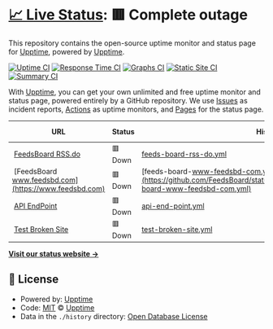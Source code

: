 # [📈 Live Status](https://upptime.github.io/upptime): <!--live status--> **🟥 Complete outage**

This repository contains the open-source uptime monitor and status page for [Upptime](https://upptime.js.org), powered by [Upptime](https://github.com/upptime/upptime).

[![Uptime CI](https://github.com/FeedsBoard/status_page/workflows/Uptime%20CI/badge.svg)](https://github.com/FeedsBoard/status_page/actions?query=workflow%3A%22Uptime+CI%22)
[![Response Time CI](https://github.com/FeedsBoard/status_page/workflows/Response%20Time%20CI/badge.svg)](https://github.com/FeedsBoard/status_page/actions?query=workflow%3A%22Response+Time+CI%22)
[![Graphs CI](https://github.com/FeedsBoard/status_page/workflows/Graphs%20CI/badge.svg)](https://github.com/FeedsBoard/status_page/actions?query=workflow%3A%22Graphs+CI%22)
[![Static Site CI](https://github.com/FeedsBoard/status_page/workflows/Static%20Site%20CI/badge.svg)](https://github.com/FeedsBoard/status_page/actions?query=workflow%3A%22Static+Site+CI%22)
[![Summary CI](https://github.com/FeedsBoard/status_page/workflows/Summary%20CI/badge.svg)](https://github.com/FeedsBoard/status_page/actions?query=workflow%3A%22Summary+CI%22)

With [Upptime](https://upptime.js.org), you can get your own unlimited and free uptime monitor and status page, powered entirely by a GitHub repository. We use [Issues](https://github.com/upptime/upptime/issues) as incident reports, [Actions](https://github.com/FeedsBoard/status_page/actions) as uptime monitors, and [Pages](https://upptime.github.io/upptime) for the status page.

<!--start: status pages-->
<!-- This summary is generated by Upptime (https://github.com/upptime/upptime) -->
<!-- Do not edit this manually, your changes will be overwritten -->
<!-- prettier-ignore -->
| URL | Status | History | Response Time | Uptime |
| --- | ------ | ------- | ------------- | ------ |
| <img alt="" src="https://icons.duckduckgo.com/ip3/rss.do.ico" height="13"> [FeedsBoard RSS.do](https://rss.do) | 🟥 Down | [feeds-board-rss-do.yml](https://github.com/FeedsBoard/status_page/commits/HEAD/history/feeds-board-rss-do.yml) | <details><summary><img alt="Response time graph" src="./graphs/feeds-board-rss-do/response-time-week.png" height="20"> 4130ms</summary><br><a href="https://FeedsBoard.github.io/status_page/history/feeds-board-rss-do"><img alt="Response time 774" src="https://img.shields.io/endpoint?url=https%3A%2F%2Fraw.githubusercontent.com%2FFeedsBoard%2Fstatus_page%2FHEAD%2Fapi%2Ffeeds-board-rss-do%2Fresponse-time.json"></a><br><a href="https://FeedsBoard.github.io/status_page/history/feeds-board-rss-do"><img alt="24-hour response time 4341" src="https://img.shields.io/endpoint?url=https%3A%2F%2Fraw.githubusercontent.com%2FFeedsBoard%2Fstatus_page%2FHEAD%2Fapi%2Ffeeds-board-rss-do%2Fresponse-time-day.json"></a><br><a href="https://FeedsBoard.github.io/status_page/history/feeds-board-rss-do"><img alt="7-day response time 4130" src="https://img.shields.io/endpoint?url=https%3A%2F%2Fraw.githubusercontent.com%2FFeedsBoard%2Fstatus_page%2FHEAD%2Fapi%2Ffeeds-board-rss-do%2Fresponse-time-week.json"></a><br><a href="https://FeedsBoard.github.io/status_page/history/feeds-board-rss-do"><img alt="30-day response time 2024" src="https://img.shields.io/endpoint?url=https%3A%2F%2Fraw.githubusercontent.com%2FFeedsBoard%2Fstatus_page%2FHEAD%2Fapi%2Ffeeds-board-rss-do%2Fresponse-time-month.json"></a><br><a href="https://FeedsBoard.github.io/status_page/history/feeds-board-rss-do"><img alt="1-year response time 774" src="https://img.shields.io/endpoint?url=https%3A%2F%2Fraw.githubusercontent.com%2FFeedsBoard%2Fstatus_page%2FHEAD%2Fapi%2Ffeeds-board-rss-do%2Fresponse-time-year.json"></a></details> | <details><summary><a href="https://FeedsBoard.github.io/status_page/history/feeds-board-rss-do">18.08%</a></summary><a href="https://FeedsBoard.github.io/status_page/history/feeds-board-rss-do"><img alt="All-time uptime 95.30%" src="https://img.shields.io/endpoint?url=https%3A%2F%2Fraw.githubusercontent.com%2FFeedsBoard%2Fstatus_page%2FHEAD%2Fapi%2Ffeeds-board-rss-do%2Fuptime.json"></a><br><a href="https://FeedsBoard.github.io/status_page/history/feeds-board-rss-do"><img alt="24-hour uptime 0.90%" src="https://img.shields.io/endpoint?url=https%3A%2F%2Fraw.githubusercontent.com%2FFeedsBoard%2Fstatus_page%2FHEAD%2Fapi%2Ffeeds-board-rss-do%2Fuptime-day.json"></a><br><a href="https://FeedsBoard.github.io/status_page/history/feeds-board-rss-do"><img alt="7-day uptime 18.08%" src="https://img.shields.io/endpoint?url=https%3A%2F%2Fraw.githubusercontent.com%2FFeedsBoard%2Fstatus_page%2FHEAD%2Fapi%2Ffeeds-board-rss-do%2Fuptime-week.json"></a><br><a href="https://FeedsBoard.github.io/status_page/history/feeds-board-rss-do"><img alt="30-day uptime 63.02%" src="https://img.shields.io/endpoint?url=https%3A%2F%2Fraw.githubusercontent.com%2FFeedsBoard%2Fstatus_page%2FHEAD%2Fapi%2Ffeeds-board-rss-do%2Fuptime-month.json"></a><br><a href="https://FeedsBoard.github.io/status_page/history/feeds-board-rss-do"><img alt="1-year uptime 95.30%" src="https://img.shields.io/endpoint?url=https%3A%2F%2Fraw.githubusercontent.com%2FFeedsBoard%2Fstatus_page%2FHEAD%2Fapi%2Ffeeds-board-rss-do%2Fuptime-year.json"></a></details>
| <img alt="" src="https://icons.duckduckgo.com/ip3/www.feedsbd.com.ico" height="13"> [FeedsBoard www.feedsbd.com](https://www.feedsbd.com) | 🟥 Down | [feeds-board-www-feedsbd-com.yml](https://github.com/FeedsBoard/status_page/commits/HEAD/history/feeds-board-www-feedsbd-com.yml) | <details><summary><img alt="Response time graph" src="./graphs/feeds-board-www-feedsbd-com/response-time-week.png" height="20"> 5522ms</summary><br><a href="https://FeedsBoard.github.io/status_page/history/feeds-board-www-feedsbd-com"><img alt="Response time 691" src="https://img.shields.io/endpoint?url=https%3A%2F%2Fraw.githubusercontent.com%2FFeedsBoard%2Fstatus_page%2FHEAD%2Fapi%2Ffeeds-board-www-feedsbd-com%2Fresponse-time.json"></a><br><a href="https://FeedsBoard.github.io/status_page/history/feeds-board-www-feedsbd-com"><img alt="24-hour response time 1367" src="https://img.shields.io/endpoint?url=https%3A%2F%2Fraw.githubusercontent.com%2FFeedsBoard%2Fstatus_page%2FHEAD%2Fapi%2Ffeeds-board-www-feedsbd-com%2Fresponse-time-day.json"></a><br><a href="https://FeedsBoard.github.io/status_page/history/feeds-board-www-feedsbd-com"><img alt="7-day response time 5522" src="https://img.shields.io/endpoint?url=https%3A%2F%2Fraw.githubusercontent.com%2FFeedsBoard%2Fstatus_page%2FHEAD%2Fapi%2Ffeeds-board-www-feedsbd-com%2Fresponse-time-week.json"></a><br><a href="https://FeedsBoard.github.io/status_page/history/feeds-board-www-feedsbd-com"><img alt="30-day response time 2085" src="https://img.shields.io/endpoint?url=https%3A%2F%2Fraw.githubusercontent.com%2FFeedsBoard%2Fstatus_page%2FHEAD%2Fapi%2Ffeeds-board-www-feedsbd-com%2Fresponse-time-month.json"></a><br><a href="https://FeedsBoard.github.io/status_page/history/feeds-board-www-feedsbd-com"><img alt="1-year response time 691" src="https://img.shields.io/endpoint?url=https%3A%2F%2Fraw.githubusercontent.com%2FFeedsBoard%2Fstatus_page%2FHEAD%2Fapi%2Ffeeds-board-www-feedsbd-com%2Fresponse-time-year.json"></a></details> | <details><summary><a href="https://FeedsBoard.github.io/status_page/history/feeds-board-www-feedsbd-com">17.83%</a></summary><a href="https://FeedsBoard.github.io/status_page/history/feeds-board-www-feedsbd-com"><img alt="All-time uptime 95.29%" src="https://img.shields.io/endpoint?url=https%3A%2F%2Fraw.githubusercontent.com%2FFeedsBoard%2Fstatus_page%2FHEAD%2Fapi%2Ffeeds-board-www-feedsbd-com%2Fuptime.json"></a><br><a href="https://FeedsBoard.github.io/status_page/history/feeds-board-www-feedsbd-com"><img alt="24-hour uptime 0.00%" src="https://img.shields.io/endpoint?url=https%3A%2F%2Fraw.githubusercontent.com%2FFeedsBoard%2Fstatus_page%2FHEAD%2Fapi%2Ffeeds-board-www-feedsbd-com%2Fuptime-day.json"></a><br><a href="https://FeedsBoard.github.io/status_page/history/feeds-board-www-feedsbd-com"><img alt="7-day uptime 17.83%" src="https://img.shields.io/endpoint?url=https%3A%2F%2Fraw.githubusercontent.com%2FFeedsBoard%2Fstatus_page%2FHEAD%2Fapi%2Ffeeds-board-www-feedsbd-com%2Fuptime-week.json"></a><br><a href="https://FeedsBoard.github.io/status_page/history/feeds-board-www-feedsbd-com"><img alt="30-day uptime 62.96%" src="https://img.shields.io/endpoint?url=https%3A%2F%2Fraw.githubusercontent.com%2FFeedsBoard%2Fstatus_page%2FHEAD%2Fapi%2Ffeeds-board-www-feedsbd-com%2Fuptime-month.json"></a><br><a href="https://FeedsBoard.github.io/status_page/history/feeds-board-www-feedsbd-com"><img alt="1-year uptime 95.29%" src="https://img.shields.io/endpoint?url=https%3A%2F%2Fraw.githubusercontent.com%2FFeedsBoard%2Fstatus_page%2FHEAD%2Fapi%2Ffeeds-board-www-feedsbd-com%2Fuptime-year.json"></a></details>
| <img alt="" src="https://icons.duckduckgo.com/ip3/rss.do.ico" height="13"> [API EndPoint](https://rss.do/api/v1/hello) | 🟥 Down | [api-end-point.yml](https://github.com/FeedsBoard/status_page/commits/HEAD/history/api-end-point.yml) | <details><summary><img alt="Response time graph" src="./graphs/api-end-point/response-time-week.png" height="20"> 2567ms</summary><br><a href="https://FeedsBoard.github.io/status_page/history/api-end-point"><img alt="Response time 1971" src="https://img.shields.io/endpoint?url=https%3A%2F%2Fraw.githubusercontent.com%2FFeedsBoard%2Fstatus_page%2FHEAD%2Fapi%2Fapi-end-point%2Fresponse-time.json"></a><br><a href="https://FeedsBoard.github.io/status_page/history/api-end-point"><img alt="24-hour response time 1748" src="https://img.shields.io/endpoint?url=https%3A%2F%2Fraw.githubusercontent.com%2FFeedsBoard%2Fstatus_page%2FHEAD%2Fapi%2Fapi-end-point%2Fresponse-time-day.json"></a><br><a href="https://FeedsBoard.github.io/status_page/history/api-end-point"><img alt="7-day response time 2567" src="https://img.shields.io/endpoint?url=https%3A%2F%2Fraw.githubusercontent.com%2FFeedsBoard%2Fstatus_page%2FHEAD%2Fapi%2Fapi-end-point%2Fresponse-time-week.json"></a><br><a href="https://FeedsBoard.github.io/status_page/history/api-end-point"><img alt="30-day response time 8627" src="https://img.shields.io/endpoint?url=https%3A%2F%2Fraw.githubusercontent.com%2FFeedsBoard%2Fstatus_page%2FHEAD%2Fapi%2Fapi-end-point%2Fresponse-time-month.json"></a><br><a href="https://FeedsBoard.github.io/status_page/history/api-end-point"><img alt="1-year response time 1971" src="https://img.shields.io/endpoint?url=https%3A%2F%2Fraw.githubusercontent.com%2FFeedsBoard%2Fstatus_page%2FHEAD%2Fapi%2Fapi-end-point%2Fresponse-time-year.json"></a></details> | <details><summary><a href="https://FeedsBoard.github.io/status_page/history/api-end-point">17.85%</a></summary><a href="https://FeedsBoard.github.io/status_page/history/api-end-point"><img alt="All-time uptime 95.28%" src="https://img.shields.io/endpoint?url=https%3A%2F%2Fraw.githubusercontent.com%2FFeedsBoard%2Fstatus_page%2FHEAD%2Fapi%2Fapi-end-point%2Fuptime.json"></a><br><a href="https://FeedsBoard.github.io/status_page/history/api-end-point"><img alt="24-hour uptime 0.00%" src="https://img.shields.io/endpoint?url=https%3A%2F%2Fraw.githubusercontent.com%2FFeedsBoard%2Fstatus_page%2FHEAD%2Fapi%2Fapi-end-point%2Fuptime-day.json"></a><br><a href="https://FeedsBoard.github.io/status_page/history/api-end-point"><img alt="7-day uptime 17.85%" src="https://img.shields.io/endpoint?url=https%3A%2F%2Fraw.githubusercontent.com%2FFeedsBoard%2Fstatus_page%2FHEAD%2Fapi%2Fapi-end-point%2Fuptime-week.json"></a><br><a href="https://FeedsBoard.github.io/status_page/history/api-end-point"><img alt="30-day uptime 62.91%" src="https://img.shields.io/endpoint?url=https%3A%2F%2Fraw.githubusercontent.com%2FFeedsBoard%2Fstatus_page%2FHEAD%2Fapi%2Fapi-end-point%2Fuptime-month.json"></a><br><a href="https://FeedsBoard.github.io/status_page/history/api-end-point"><img alt="1-year uptime 95.28%" src="https://img.shields.io/endpoint?url=https%3A%2F%2Fraw.githubusercontent.com%2FFeedsBoard%2Fstatus_page%2FHEAD%2Fapi%2Fapi-end-point%2Fuptime-year.json"></a></details>
| <img alt="" src="https://icons.duckduckgo.com/ip3/thissitedoesnotexist.koj.co.ico" height="13"> [Test Broken Site](https://thissitedoesnotexist.koj.co) | 🟥 Down | [test-broken-site.yml](https://github.com/FeedsBoard/status_page/commits/HEAD/history/test-broken-site.yml) | <details><summary><img alt="Response time graph" src="./graphs/test-broken-site/response-time-week.png" height="20"> 0ms</summary><br><a href="https://FeedsBoard.github.io/status_page/history/test-broken-site"><img alt="Response time 0" src="https://img.shields.io/endpoint?url=https%3A%2F%2Fraw.githubusercontent.com%2FFeedsBoard%2Fstatus_page%2FHEAD%2Fapi%2Ftest-broken-site%2Fresponse-time.json"></a><br><a href="https://FeedsBoard.github.io/status_page/history/test-broken-site"><img alt="24-hour response time 0" src="https://img.shields.io/endpoint?url=https%3A%2F%2Fraw.githubusercontent.com%2FFeedsBoard%2Fstatus_page%2FHEAD%2Fapi%2Ftest-broken-site%2Fresponse-time-day.json"></a><br><a href="https://FeedsBoard.github.io/status_page/history/test-broken-site"><img alt="7-day response time 0" src="https://img.shields.io/endpoint?url=https%3A%2F%2Fraw.githubusercontent.com%2FFeedsBoard%2Fstatus_page%2FHEAD%2Fapi%2Ftest-broken-site%2Fresponse-time-week.json"></a><br><a href="https://FeedsBoard.github.io/status_page/history/test-broken-site"><img alt="30-day response time 0" src="https://img.shields.io/endpoint?url=https%3A%2F%2Fraw.githubusercontent.com%2FFeedsBoard%2Fstatus_page%2FHEAD%2Fapi%2Ftest-broken-site%2Fresponse-time-month.json"></a><br><a href="https://FeedsBoard.github.io/status_page/history/test-broken-site"><img alt="1-year response time 0" src="https://img.shields.io/endpoint?url=https%3A%2F%2Fraw.githubusercontent.com%2FFeedsBoard%2Fstatus_page%2FHEAD%2Fapi%2Ftest-broken-site%2Fresponse-time-year.json"></a></details> | <details><summary><a href="https://FeedsBoard.github.io/status_page/history/test-broken-site">100.00%</a></summary><a href="https://FeedsBoard.github.io/status_page/history/test-broken-site"><img alt="All-time uptime 100.00%" src="https://img.shields.io/endpoint?url=https%3A%2F%2Fraw.githubusercontent.com%2FFeedsBoard%2Fstatus_page%2FHEAD%2Fapi%2Ftest-broken-site%2Fuptime.json"></a><br><a href="https://FeedsBoard.github.io/status_page/history/test-broken-site"><img alt="24-hour uptime 100.00%" src="https://img.shields.io/endpoint?url=https%3A%2F%2Fraw.githubusercontent.com%2FFeedsBoard%2Fstatus_page%2FHEAD%2Fapi%2Ftest-broken-site%2Fuptime-day.json"></a><br><a href="https://FeedsBoard.github.io/status_page/history/test-broken-site"><img alt="7-day uptime 100.00%" src="https://img.shields.io/endpoint?url=https%3A%2F%2Fraw.githubusercontent.com%2FFeedsBoard%2Fstatus_page%2FHEAD%2Fapi%2Ftest-broken-site%2Fuptime-week.json"></a><br><a href="https://FeedsBoard.github.io/status_page/history/test-broken-site"><img alt="30-day uptime 100.00%" src="https://img.shields.io/endpoint?url=https%3A%2F%2Fraw.githubusercontent.com%2FFeedsBoard%2Fstatus_page%2FHEAD%2Fapi%2Ftest-broken-site%2Fuptime-month.json"></a><br><a href="https://FeedsBoard.github.io/status_page/history/test-broken-site"><img alt="1-year uptime 100.00%" src="https://img.shields.io/endpoint?url=https%3A%2F%2Fraw.githubusercontent.com%2FFeedsBoard%2Fstatus_page%2FHEAD%2Fapi%2Ftest-broken-site%2Fuptime-year.json"></a></details>

<!--end: status pages-->

[**Visit our status website →**](https://upptime.github.io/upptime)

## 📄 License

- Powered by: [Upptime](https://github.com/upptime/upptime)
- Code: [MIT](./LICENSE) © [Upptime](https://upptime.js.org)
- Data in the `./history` directory: [Open Database License](https://opendatacommons.org/licenses/odbl/1-0/)
